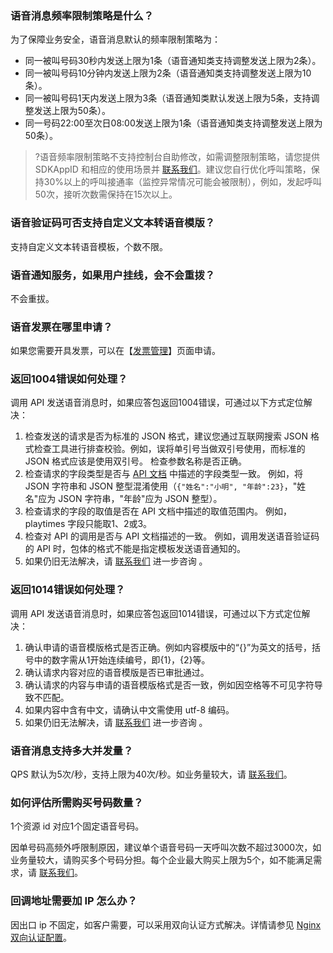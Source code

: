 ### 语音消息频率限制策略是什么？[](id:Q1)
为了保障业务安全，语音消息默认的频率限制策略为：

- 同一被叫号码30秒内发送上限为1条（语音通知类支持调整发送上限为2条）。
- 同一被叫号码10分钟内发送上限为2条（语音通知类支持调整发送上限为10条）。
- 同一被叫号码1天内发送上限为3条（语音通知类默认发送上限为5条，支持调整发送上限为50条）。
- 同一号码22:00至次日08:00发送上限为1条（语音通知类支持调整发送上限为50条）。
>?语音频率限制策略不支持控制台自助修改，如需调整限制策略，请您提供 SDKAppID 和相应的使用场景并 [联系我们](https://cloud.tencent.com/document/product/1128/37720)。建议您自行优化呼叫策略，保持30%以上的呼叫接通率（监控异常情况可能会被限制），例如，发起呼叫50次，接听次数需保持在15次以上。

### 语音验证码可否支持自定义文本转语音模版？[](id:Q2)
支持自定义文本转语音模板，个数不限。

### 语音通知服务，如果用户挂线，会不会重拨？[](id:Q3)
不会重拔。

### 语音发票在哪里申请？[](id:Q4)
如果您需要开具发票，可以在【[发票管理](https://console.cloud.tencent.com/expense/invoice)】页面申请。

### 返回1004错误如何处理？[](id:Q5)
调用 API 发送语音消息时，如果应答包返回1004错误，可通过以下方式定位解决：

1. 检查发送的请求是否为标准的 JSON 格式，建议您通过互联网搜索 JSON 格式检查工具进行排查校验。例如，误将单引号当做双引号使用，而标准的 JSON 格式应该是使用双引号。
检查参数名称是否正确。
2. 检查请求的字段类型是否与 [API 文档](https://cloud.tencent.com/document/product/1128/37530) 中描述的字段类型一致。 例如，将 JSON 字符串和 JSON 整型混淆使用（`{"姓名":"小明", "年龄":23}`，"姓名"应为 JSON 字符串，"年龄"应为 JSON 整型）。
3. 检查请求的字段的取值是否在 API 文档中描述的取值范围内。 例如，playtimes 字段只能取1、2或3。
4. 检查对 API 的调用是否与 API 文档描述的一致。 例如，调用发送语音验证码的 API 时，包体的格式不能是指定模板发送语音通知的。
5. 如果仍旧无法解决，请 [联系我们](https://cloud.tencent.com/document/product/1128/37720) 进一步咨询 。

### 返回1014错误如何处理？[](id:Q6)
调用 API 发送语音消息时，如果应答包返回1014错误，可通过以下方式定位解决：

1. 确认申请的语音模版格式是否正确。例如内容模版中的“{}”为英文的括号，括号中的数字需从1开始连续编号，即{1}，{2}等。
2. 确认请求内容对应的语音模版是否已审批通过。
3. 确认请求的内容与申请的语音模版格式是否一致，例如因空格等不可见字符导致不匹配。
4. 如果内容中含有中文，请确认中文需使用 utf-8 编码。
5. 如果仍旧无法解决，请 [联系我们](https://cloud.tencent.com/document/product/1128/37720) 进一步咨询 。


### 语音消息支持多大并发量？[](id:Q7)
QPS 默认为5次/秒，支持上限为40次/秒。如业务量较大，请 [联系我们](https://cloud.tencent.com/document/product/1128/37720)。



### 如何评估所需购买号码数量？[](id:Q8)
1个资源 id 对应1个固定语音号码。

因单号码高频外呼限制原因，建议单个语音号码一天呼叫次数不超过3000次，如业务量较大，请购买多个号码分担。每个企业最大购买上限为5个，如不能满足需求，请 [联系我们](https://cloud.tencent.com/document/product/1128/37720)。


### 回调地址需要加 IP 怎么办？[](id:Q9)
因出口 ip 不固定，如客户需要，可以采用双向认证方式解决。详情请参见 [Nginx 双向认证配置](https://cloud.tencent.com/document/product/269/2714)。
